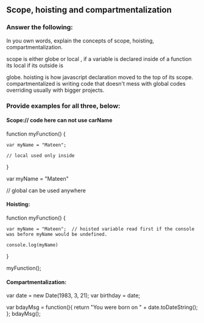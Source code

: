 ## Scope, hoisting and compartmentalization

### Answer the following:
In you own words, explain the concepts of scope, hoisting, compartmentalization.

scope is either globe or local , if a variable is declared inside of a function its local if its outside is

globe. hoisting is how javascript declaration moved to the top of its scope.  compartmentalized is writing code that doesn't mess with global codes overriding usually with bigger projects.

### Provide examples for all three, below:


#### Scope:// code here can not use carName

function myFunction() {

    var myName = "Mateen";

    // local used only inside

}

var myName = "Mateen"

// global can be used anywhere


#### Hoisting:

function myFunction() {

    var myName = "Mateen";  // hoisted variable read first if the console was before myName would be undefined.

    console.log(myName)

}

myFunction();


#### Compartmentalization:

var date = new Date(1983, 3, 21);
var birthday = date;

var bdayMsg = function(){
  return "You were born on " + date.toDateString();
};
bdayMsg();
